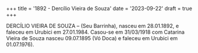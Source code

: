 +++
title = '1892 - Dercílio Vieira de Souza'
date = '2023-09-22'
draft = true
+++

DERCÍLIO VIEIRA DE SOUZA – (Seu Barrinha), nasceu em 28.01.1892, e faleceu em Urubici em 27.01.1984. Casou-se em 31/03/1918 com Catarina Vieira de Souza nasceu  09.07.1895 (Vó Doca) e faleceu em Urubici em 01.07.1976).

